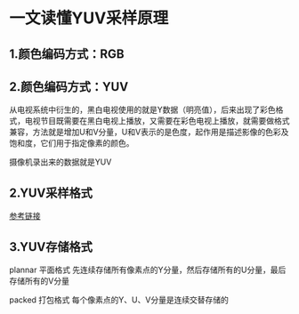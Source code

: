 # 一文读懂YUV采样原理

## 1.颜色编码方式：RGB




## 2.颜色编码方式：YUV
从电视系统中衍生的，黑白电视使用的就是Y数据（明亮值），后来出现了彩色格式，电视节目既需要在黑白电视上播放，又需要在彩色电视上播放，就需要做格式兼容，方法就是增加U和V分量，U和V表示的是色度，起作用是描述影像的色彩及饱和度，它们用于指定像素的颜色。

摄像机录出来的数据就是YUV

## 2.YUV采样格式



[参考链接](https://blog.csdn.net/qq_39575835/article/details/86498161)


## 3.YUV存储格式
plannar 平面格式
先连续存储所有像素点的Y分量，然后存储所有的U分量，最后存储所有的V分量

packed 打包格式
每个像素点的Y、U、V分量是连续交替存储的